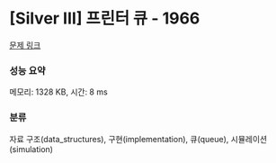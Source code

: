 # [Silver III] 프린터 큐 - 1966 

[문제 링크](https://www.acmicpc.net/problem/1966) 

### 성능 요약

메모리: 1328 KB, 시간: 8 ms

### 분류

자료 구조(data_structures), 구현(implementation), 큐(queue), 시뮬레이션(simulation)

